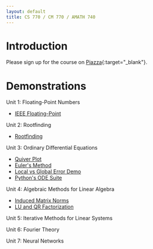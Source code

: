 ```yaml
---
layout: default
title: CS 770 / CM 770 / AMATH 740
---
```


# Introduction

Please sign up for the course on [Piazza](https://piazza.com/uwaterloo.ca/fall2024/cs770cm770amath740){:target="_blank"}.

# Demonstrations

Unit 1: Floating-Point Numbers
- [IEEE Floating-Point](/floating_point/floating_point_numbers.html)
<!---
[Rounding Error Demo](/floating_point/roundoff_error_demo.html)
--->

Unit 2: Rootfinding
- [Rootfinding](/rootfinding/RootFinding.html)

Unit 3: Ordinary Differential Equations

- [Quiver Plot](/ODEs/quiver_plot.html)
- [Euler's Method](/ODEs/Euler_demo.html)
- [Local vs Global Error Demo](/ODEs/Euler_error_demo.html)
- [Python's ODE Suite](/ODEs/ode_suite_demos.html)
<!---
[3rd-Order Runge-Kutta (.py script)](/ODEs/rk3.py)
[Novelty Golf Animations (py)](/ODEs/anim_golf.py)
--->

Unit 4: Algebraic Methods for Linear Algebra
- [Induced Matrix Norms](/linear_algebra/induced_norms.html)
- [LU and QR Factorization](/linear_algebra/LU_QR_demos.html)
<!---
[Least Squares](/linear_algebra/ls_demo.html)
[Singular Value Decomposition (SVD)](/linear_algebra/SVD_demos.html)
[Vandermonde System](/interpolation/Vandermonde.html)
--->

Unit 5: Iterative Methods for Linear Systems
<!---
[Gershgorin Circle Theorem](/linear_algebra/Gershgorin_demo.html)
[Jacobi Iteration](/linear_algebra/Jacobi.html)
--->

Unit 6: Fourier Theory
<!---
[Fourier Series](/Fourier/Fourier_series_demo.html)
[Orthogonality, DFT Matrix](/Fourier/DFT_matrix.html)
[Fourier Compression](/Fourier/Compression_Demo.html)
[2D Fourier Transforms](/Fourier/2D_Fourier_Transforms.html)
[Audio Filtering](/Fourier/Fourier_audio_demos.html)
[Aliasing Demo](/Fourier/Aliasing_demo.html)
[Demo of many Fourier properties](/Fourier/Fourier_Demos.html)
[Recursive DFT](/Fourier/recursive_FFT.html)
[FFT Speed](/Fourier/speed_of_FFT.html)
--->

Unit 7: Neural Networks
<!---
[Eigenvector Demos](eigen/eigen_demos.html)
[LS Demos](least_squares/ls_demo.html)
[Gradient Descent](least_squares/Gradient_descent.html)
[Neural Learning by Gradient Descent](least_squares/NeuralLearning.html)
--->
